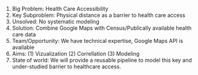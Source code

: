 1. Big Problem: Health Care Accessibility
2. Key Subproblem: Physical distance as a barrier to health care access
3. Unsolved: No systematic modeling
4. Solution: Combine Google Maps with Census/Publically available health care data
5. Team/Opportunity: We have technical expertise, Google Maps API is available
6. Aims: (1) Vizualization (2) Correllation (3) Modeling
7. State of world: We will provide a reusable pipeline to model this key and under-studied barrier to healthcare access.
